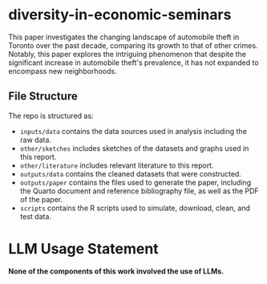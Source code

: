 # diversity-in-economic-seminars

This paper investigates the changing landscape of automobile theft in Toronto over the past decade, comparing its growth to that of other crimes. Notably, this paper explores the intriguing phenomenon that despite the significant increase in automobile theft's prevalence, it has not expanded to encompass new neighborhoods. 

## File Structure
The repo is structured as:

- `inputs/data` contains the data sources used in analysis including the raw data.
- `other/sketches` includes sketches of the datasets and graphs used in this report.
- `other/literature` includes relevant literature to this report.
- `outputs/data` contains the cleaned datasets that were constructed.
- `outputs/paper` contains the files used to generate the paper, including the Quarto document and reference bibliography file, as well as the PDF of the paper. 
- `scripts` contains the R scripts used to simulate, download, clean, and test data.

# LLM Usage Statement
**None of the components of this work involved the use of LLMs.**